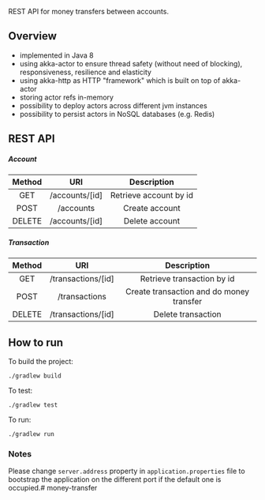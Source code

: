 REST API for money transfers between accounts.

## Overview
 - implemented in Java 8
 - using akka-actor to ensure thread safety (without need of blocking), responsiveness, resilience and elasticity
 - using akka-http as HTTP "framework" which is built on top of akka-actor
 - storing actor refs in-memory
 - possibility to deploy actors across different jvm instances
 - possibility to persist actors in NoSQL databases (e.g. Redis)

## REST API

##### Account
| Method | URI | Description |
| :---: | :---: | :---: |
| GET | /accounts/[id] | Retrieve account by id |
| POST | /accounts | Create account | {	"id":<Unique-customer-id>,"balance":100.0}
| DELETE | /accounts/[id] | Delete account |
 
 ##### Transaction
| Method | URI | Description |
| :---: | :---: | :---: |
| GET | /transactions/[id] | Retrieve transaction by id |
| POST | /transactions | Create transaction and do money transfer |
| DELETE | /transactions/[id] | Delete transaction|
 
 
## How to run
To build the project:
```
./gradlew build
```
To test:
```
./gradlew test
```
To run:
```
./gradlew run
```
 

### Notes
Please change `server.address` property in `application.properties` file to bootstrap the application on the different port if the default one is occupied.# money-transfer
